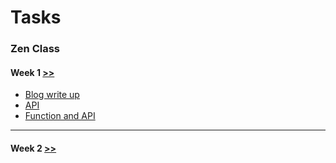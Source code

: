 # Tasks
### Zen Class

#### Week 1 [>>](Week1/README.md)
  - [Blog write up](Week1/blog_task/README.md)
  - [API](Week1/api_task/README.md)
  - [Function and API](Week1/function_API-task/README.md)
  ---
#### Week 2 [>>](Week2/README.md)
